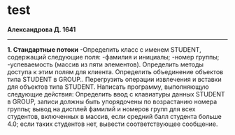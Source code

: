 # test
**Александрова Д. 1641**
***
**1. Стандартные потоки**
-Определить класс с именем STUDENT, содержащий следующие поля:
-фамилия и инициалы;
-номер группы;
-успеваемость (массив из пяти элементов).
Определить методы доступа к этим полям для клиента.
Определить объединение объектов типа STUDENT в GROUP..
Перегрузить операции извлечения и вставки для объектов типа STUDENT.
Написать программу, выполняющую следующие действия:
Определить ввод с клавиатуры данных STUDENT в GROUP, записи должны быть упорядочены по возрастанию номера группы;
вывод на дисплей фамилий и номеров групп для всех студентов, включенных в массив, если средний балл студента больше 4.0;
если таких студентов нет, вывести соответствующее сообщение.
